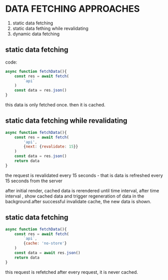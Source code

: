 # DATA FETCHING APPROACHES

1. static data fetching
2. static data fething while revalidating
3. dynamic data fetching

## static data fetching

code:

```js
async function fetchData(){
    const res = await fetch(
        `api`
    )
    const data = res.json()
}
```
this data is only fetched once. then it is cached.

## static data fetching while revalidating

```js
async function fetchData(){
    const res = await fetch(
        'api',
        {next: {revalidate: 15}}
    )
    const data = res.json()
    return data
}
```

the request is revalidated every 15 seconds  -  that is data is refreshed every 15 seconds from the server

after initial render, cached data is rerendered until time interval, after time interval , show cached data and trigger  regeneration of data in the background.after successful invalidate cache, the new data is shown.


## static data fetching


```js
async function fetchData(){
    const res = await fetch(
        `api`,
        {cache: 'no-store'}
    )
    const data = await res.json()
    return data
}
```

this request is refetched after every request, it is never cached.
